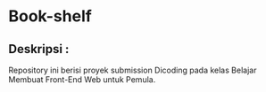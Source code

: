 # Book-shelf

## Deskripsi : 
Repository ini berisi proyek submission Dicoding pada kelas Belajar Membuat Front-End Web untuk Pemula.
